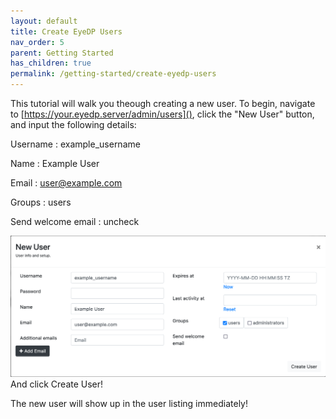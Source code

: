 ```yaml
---
layout: default
title: Create EyeDP Users
nav_order: 5
parent: Getting Started
has_children: true
permalink: /getting-started/create-eyedp-users
---
```


This tutorial will walk you theough creating a new user. To begin, navigate to [https://your.eyedp.server/admin/users](), click the "New User" button, and input the following details:

Username
: example_username

Name
: Example User

Email
: user@example.com

Groups
: users

Send welcome email
: uncheck

![new user page](/images/new_user.png)
And click Create User!

The new user will show up in the user listing immediately!